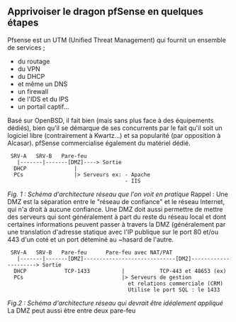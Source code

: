 ## Apprivoiser le dragon pfSense en quelques étapes  

Pfsense est un UTM (Unified Threat Management) qui fournit un ensemble de services ;
* du routage
* du VPN
* du DHCP
* et même un DNS
* un firewall
* de l'IDS et du IPS
* un portail captif...

Basé sur OpenBSD, il fait bien (mais sans plus face à des équipements dédiés), bien qu'il se démarque de ses concurrents par le fait qu'il soit un logiciel libre (contrairement à Kwartz...) et sa popularité (par opposition à Alcasar).
pfSense commercialise également du matériel dédié.

   
     SRV-A   SRV-B   Pare-feu 
       |-------|-------[DMZ]----> Sortie
      DHCP               |
      PCs                |> Serveurs ex: - Apache
                                         - IIS

*Fig. 1 : Schéma d'architecture réseau que l'on voit en pratique*
Rappel : Une DMZ est la séparation entre le "réseau de confiance" et le réseau Internet, qui n'a droit à aucune confiance.
Une DMZ doit aussi permettre de mettre des serveurs qui sont généralement à part du reste du réseau local et dont certaines informations peuvent passer à travers la DMZ (généralement par une translation d'adresse statique avec l'IP publique sur le port 80 et/ou 443 d'un coté et un port déteminé au ~hasard de l'autre.

     SRV-A   SRV-B   Pare-feu      Pare-feu avec NAT/PAT
       |-------|-------[DMZ]-----------------------------[DM2]---------------------> Sortie
      DHCP            TCP-1433          |           TCP-443 et 48653 (ex)
      PCs                               |> Serveurs de gestion
                                          et relations commerciale (CRM)
                                          Utilise le port SQL : le 1433
*Fig.2 : Schéma d'architecture réseau qui devrait être idéalement appliqué*
La DMZ peut aussi être entre deux pare-feu
